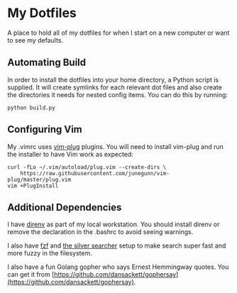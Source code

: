 # My Dotfiles

A place to hold all of my dotfiles for when I start on a new computer or want to see my defaults.

## Automating Build

In order to install the dotfiles into your home directory, a Python script is
supplied. It will create symlinks for each relevant dot files and also create
the directories it needs for nested config items. You can do this by running:

```
python build.py
```

## Configuring Vim

My .vimrc uses [vim-plug](https://github.com/junegunn/vim-plug) plugins. You
will need to install vim-plug and run the installer to have Vim work as expected:

```
curl -fLo ~/.vim/autoload/plug.vim --create-dirs \
    https://raw.githubusercontent.com/junegunn/vim-plug/master/plug.vim
vim +PlugInstall
```

## Additional Dependencies

I have [direnv](https://direnv.net/) as part of my local workstation. You
should install direnv or remove the declaration in the .bashrc to avoid seeing
warnings.

I also have [fzf](https://github.com/junegunn/fzf) and
[the silver searcher](https://github.com/ggreer/the_silver_searcher) setup to
make search super fast and more fuzzy in the filesystem.

I also have a fun Golang gopher who says Ernest Hemmingway quotes. You can get
it from [https://github.com/dansackett/gophersay](https://github.com/dansackett/gophersay).
